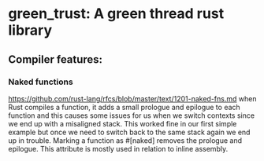 # green_trust: A green thread rust library 


## Compiler features:
### Naked functions
https://github.com/rust-lang/rfcs/blob/master/text/1201-naked-fns.md
when Rust compiles a function, it adds a small prologue and epilogue to each function and this causes some issues for us
when we switch contexts since we end up with a misaligned stack. This worked fine in our first simple example but once
we need to switch back to the same stack again we end up in trouble.
Marking a function as #[naked] removes the prologue and epilogue. This attribute is mostly used in relation to inline 
assembly.
